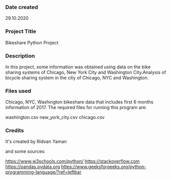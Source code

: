 ### Date created
29.10.2020

### Project Title
Bikeshare Python Project

### Description
In this project, some information was obtained using data on the bike sharing systems of Chicago, New York City and Washington City.Analysis of bicycle sharing system in the city of Chicago, NYC and Washington.

### Files used
Chicago, NYC, Washington bikeshare data that includes first 6 months information of 2017.
The required files for running this program are:

washington.csv
new_york_city.csv
chicago.csv

### Credits
It's created by Ridvan Yaman 

and some sources:

https://www.w3schools.com/python/
https://stackoverflow.com
https://pandas.pydata.org
https://www.geeksforgeeks.org/python-programming-language/?ref=leftbar
